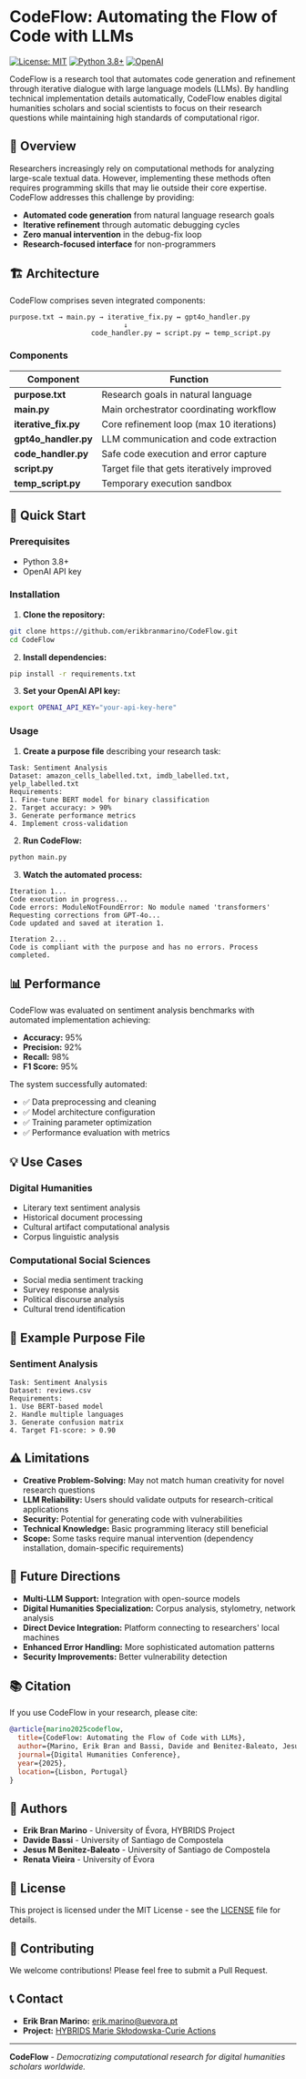 # CodeFlow: Automating the Flow of Code with LLMs

[![License: MIT](https://img.shields.io/badge/License-MIT-yellow.svg)](https://opensource.org/licenses/MIT)
[![Python 3.8+](https://img.shields.io/badge/python-3.8+-blue.svg)](https://www.python.org/downloads/)
[![OpenAI](https://img.shields.io/badge/Powered%20by-OpenAI-black.svg)](https://openai.com/)

CodeFlow is a research tool that automates code generation and refinement through iterative dialogue with large language models (LLMs). By handling technical implementation details automatically, CodeFlow enables digital humanities scholars and social scientists to focus on their research questions while maintaining high standards of computational rigor.

## 🎯 Overview

Researchers increasingly rely on computational methods for analyzing large-scale textual data. However, implementing these methods often requires programming skills that may lie outside their core expertise. CodeFlow addresses this challenge by providing:

- **Automated code generation** from natural language research goals
- **Iterative refinement** through automatic debugging cycles  
- **Zero manual intervention** in the debug-fix loop
- **Research-focused interface** for non-programmers

## 🏗️ Architecture

CodeFlow comprises seven integrated components:

```
purpose.txt → main.py → iterative_fix.py ↔ gpt4o_handler.py
                            ↓
                    code_handler.py ↔ script.py ↔ temp_script.py
```

### Components

| Component | Function |
|-----------|----------|
| **purpose.txt** | Research goals in natural language |
| **main.py** | Main orchestrator coordinating workflow |
| **iterative_fix.py** | Core refinement loop (max 10 iterations) |
| **gpt4o_handler.py** | LLM communication and code extraction |
| **code_handler.py** | Safe code execution and error capture |
| **script.py** | Target file that gets iteratively improved |
| **temp_script.py** | Temporary execution sandbox |

## 🚀 Quick Start

### Prerequisites

- Python 3.8+
- OpenAI API key

### Installation

1. **Clone the repository:**
```bash
git clone https://github.com/erikbranmarino/CodeFlow.git
cd CodeFlow
```

2. **Install dependencies:**
```bash
pip install -r requirements.txt
```

3. **Set your OpenAI API key:**
```bash
export OPENAI_API_KEY="your-api-key-here"
```

### Usage

1. **Create a purpose file** describing your research task:
```text
Task: Sentiment Analysis
Dataset: amazon_cells_labelled.txt, imdb_labelled.txt, yelp_labelled.txt
Requirements:
1. Fine-tune BERT model for binary classification
2. Target accuracy: > 90%
3. Generate performance metrics
4. Implement cross-validation
```

2. **Run CodeFlow:**
```bash
python main.py
```

3. **Watch the automated process:**
```
Iteration 1...
Code execution in progress...
Code errors: ModuleNotFoundError: No module named 'transformers'
Requesting corrections from GPT-4o...
Code updated and saved at iteration 1.

Iteration 2...
Code is compliant with the purpose and has no errors. Process completed.
```

## 📊 Performance

CodeFlow was evaluated on sentiment analysis benchmarks with automated implementation achieving:

- **Accuracy:** 95%
- **Precision:** 92% 
- **Recall:** 98%
- **F1 Score:** 95%

The system successfully automated:
- ✅ Data preprocessing and cleaning
- ✅ Model architecture configuration
- ✅ Training parameter optimization  
- ✅ Performance evaluation with metrics

## 💡 Use Cases

### Digital Humanities
- Literary text sentiment analysis
- Historical document processing
- Cultural artifact computational analysis
- Corpus linguistic analysis

### Computational Social Sciences
- Social media sentiment tracking
- Survey response analysis
- Political discourse analysis
- Cultural trend identification

## 🔧 Example Purpose File

### Sentiment Analysis
```text
Task: Sentiment Analysis
Dataset: reviews.csv
Requirements:
1. Use BERT-based model
2. Handle multiple languages
3. Generate confusion matrix
4. Target F1-score: > 0.90
```


## ⚠️ Limitations

- **Creative Problem-Solving:** May not match human creativity for novel research questions
- **LLM Reliability:** Users should validate outputs for research-critical applications
- **Security:** Potential for generating code with vulnerabilities
- **Technical Knowledge:** Basic programming literacy still beneficial
- **Scope:** Some tasks require manual intervention (dependency installation, domain-specific requirements)

## 🔮 Future Directions

- **Multi-LLM Support:** Integration with open-source models
- **Digital Humanities Specialization:** Corpus analysis, stylometry, network analysis
- **Direct Device Integration:** Platform connecting to researchers' local machines
- **Enhanced Error Handling:** More sophisticated automation patterns
- **Security Improvements:** Better vulnerability detection

## 📚 Citation

If you use CodeFlow in your research, please cite:

```bibtex
@article{marino2025codeflow,
  title={CodeFlow: Automating the Flow of Code with LLMs},
  author={Marino, Erik Bran and Bassi, Davide and Benitez-Baleato, Jesus M and Vieira, Renata},
  journal={Digital Humanities Conference},
  year={2025},
  location={Lisbon, Portugal}
}
```

## 👥 Authors

- **Erik Bran Marino** - University of Évora, HYBRIDS Project
- **Davide Bassi** - University of Santiago de Compostela  
- **Jesus M Benitez-Baleato** - University of Santiago de Compostela
- **Renata Vieira** - University of Évora

## 📄 License

This project is licensed under the MIT License - see the [LICENSE](LICENSE) file for details.

## 🤝 Contributing

We welcome contributions! Please feel free to submit a Pull Request.

## 📞 Contact

- **Erik Bran Marino:** erik.marino@uevora.pt
- **Project:** [HYBRIDS Marie Skłodowska-Curie Actions](https://hybridsproject.eu/)

---

**CodeFlow** - *Democratizing computational research for digital humanities scholars worldwide.*
